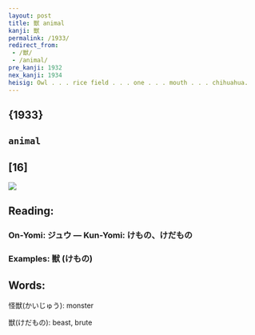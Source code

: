 ```yaml
---
layout: post
title: 獣 animal
kanji: 獣
permalink: /1933/
redirect_from:
 - /獣/
 - /animal/
pre_kanji: 1932
nex_kanji: 1934
heisig: Owl . . . rice field . . . one . . . mouth . . . chihuahua.
---
```


## {1933}

## `animal`

## [16]

<div class="stroke"><img src="E78DA3.png" /></div>

## Reading:

### On-Yomi: ジュウ &mdash; Kun-Yomi: けもの、けだもの

### Examples: 獣 (けもの)

## Words:

怪獣(かいじゅう): monster

獣(けだもの): beast, brute
